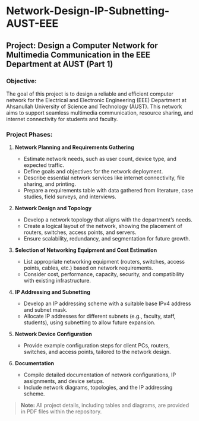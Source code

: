 # Network-Design-IP-Subnetting-AUST-EEE

## Project: Design a Computer Network for Multimedia Communication in the EEE Department at AUST (Part 1)

### Objective:
The goal of this project is to design a reliable and efficient computer network for the Electrical and Electronic Engineering (EEE) Department at Ahsanullah University of Science and Technology (AUST). This network aims to support seamless multimedia communication, resource sharing, and internet connectivity for students and faculty.

### Project Phases:

1. **Network Planning and Requirements Gathering**  
   - Estimate network needs, such as user count, device type, and expected traffic.
   - Define goals and objectives for the network deployment.
   - Describe essential network services like internet connectivity, file sharing, and printing.
   - Prepare a requirements table with data gathered from literature, case studies, field surveys, and interviews.

2. **Network Design and Topology**  
   - Develop a network topology that aligns with the department’s needs.
   - Create a logical layout of the network, showing the placement of routers, switches, access points, and servers.
   - Ensure scalability, redundancy, and segmentation for future growth.

3. **Selection of Networking Equipment and Cost Estimation**  
   - List appropriate networking equipment (routers, switches, access points, cables, etc.) based on network requirements.
   - Consider cost, performance, capacity, security, and compatibility with existing infrastructure.

4. **IP Addressing and Subnetting**  
   - Develop an IP addressing scheme with a suitable base IPv4 address and subnet mask.
   - Allocate IP addresses for different subnets (e.g., faculty, staff, students), using subnetting to allow future expansion.

5. **Network Device Configuration**  
   - Provide example configuration steps for client PCs, routers, switches, and access points, tailored to the network design.

6. **Documentation**  
   - Compile detailed documentation of network configurations, IP assignments, and device setups.
   - Include network diagrams, topologies, and the IP addressing scheme.

> **Note:** All project details, including tables and diagrams, are provided in PDF files within the repository. 

